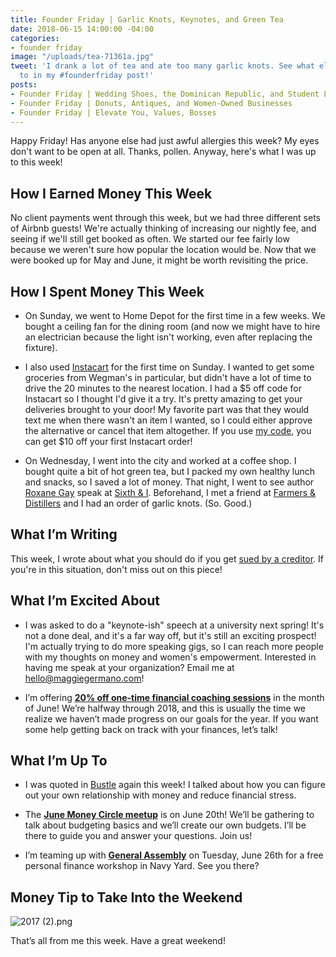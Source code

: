 ```yaml
---
title: Founder Friday | Garlic Knots, Keynotes, and Green Tea
date: 2018-06-15 14:00:00 -04:00
categories:
- founder friday
image: "/uploads/tea-71361a.jpg"
tweet: 'I drank a lot of tea and ate too many garlic knots. See what else I was up
  to in my #founderfriday post!'
posts:
- Founder Friday | Wedding Shoes, the Dominican Republic, and Student Loan Consolidation
- Founder Friday | Donuts, Antiques, and Women-Owned Businesses
- Founder Friday | Elevate You, Values, Bosses
---
```


Happy Friday! Has anyone else had just awful allergies this week? My eyes don't want to be open at all. Thanks, pollen. Anyway, here's what I was up to this week!

## How I Earned Money This Week

No client payments went through this week, but we had three different sets of Airbnb guests! We're actually thinking of increasing our nightly fee, and seeing if we'll still get booked as often. We started our fee fairly low because we weren't sure how popular the location would be. Now that we were booked up for May and June, it might be worth revisiting the price.

## How I Spent Money This Week

* On Sunday, we went to Home Depot for the first time in a few weeks. We bought a ceiling fan for the dining room (and now we might have to hire an electrician because the light isn't working, even after replacing the fixture).

* I also used [Instacart](http://www.instacart.com) for the first time on Sunday. I wanted to get some groceries from Wegman's in particular, but didn't have a lot of time to drive the 20 minutes to the nearest location. I had a $5 off code for Instacart so I thought I'd give it a try. It's pretty amazing to get your deliveries brought to your door! My favorite part was that they would text me when there wasn't an item I wanted, so I could either approve the alternative or cancel that item altogether. If you use [my code](https://inst.cr/t/2SPbdAMbW), you can get $10 off your first Instacart order!

* On Wednesday, I went into the city and worked at a coffee shop. I bought quite a bit of hot green tea, but I packed my own healthy lunch and snacks, so I saved a lot of money. That night, I went to see author [Roxane Gay](http://www.roxanegay.com/) speak at [Sixth & I](https://www.sixthandi.org/). Beforehand, I met a friend at [Farmers & Distillers](https://farmersanddistillers.com/) and I had an order of garlic knots. (So. Good.)

## What I’m Writing

This week, I wrote about what you should do if you get [sued by a creditor](https://www.maggiegermano.com/blog/what-do-i-do-if-i-get-sued-by-a-creditor/). If you're in this situation, don't miss out on this piece!

## What I’m Excited About

* I was asked to do a "keynote-ish" speech at a university next spring! It's not a done deal, and it's a far way off, but it's still an exciting prospect! I'm actually trying to do more speaking gigs, so I can reach more people with my thoughts on money and women's empowerment. Interested in having me speak at your organization? Email me at [hello@maggiegermano.com](mailto:hello@maggiegermano.com)!

* I’m offering **[20% off one-time financial coaching sessions](https://maggiegermanofinancialcoaching.as.me/onetimediscount)** in the month of June! We’re halfway through 2018, and this is usually the time we realize we haven’t made progress on our goals for the year. If you want some help getting back on track with your finances, let’s talk!

## What I’m Up To

* I was quoted in [Bustle](https://www.bustle.com/p/young-adults-are-twice-as-likely-to-find-money-a-major-relationship-stress-survey-finds-9383478) again this week! I talked about how you can figure out your own relationship with money and reduce financial stress.

* The **[June Money Circle meetup](https://www.maggiegermano.com/events/how-to-make-a-budget/)** is on June 20th! We’ll be gathering to talk about budgeting basics and we’ll create our own budgets. I’ll be there to guide you and answer your questions. Join us!

* I’m teaming up with **[General Assembly](https://generalassemb.ly/education/mo-money-mo-worries-get-financially-savvy-in-2018/washington-dc/49127)** on Tuesday, June 26th for a free personal finance workshop in Navy Yard. See you there?

## Money Tip to Take Into the Weekend

![2017 (2).png](/uploads/2017%20(2).png)

That’s all from me this week. Have a great weekend!